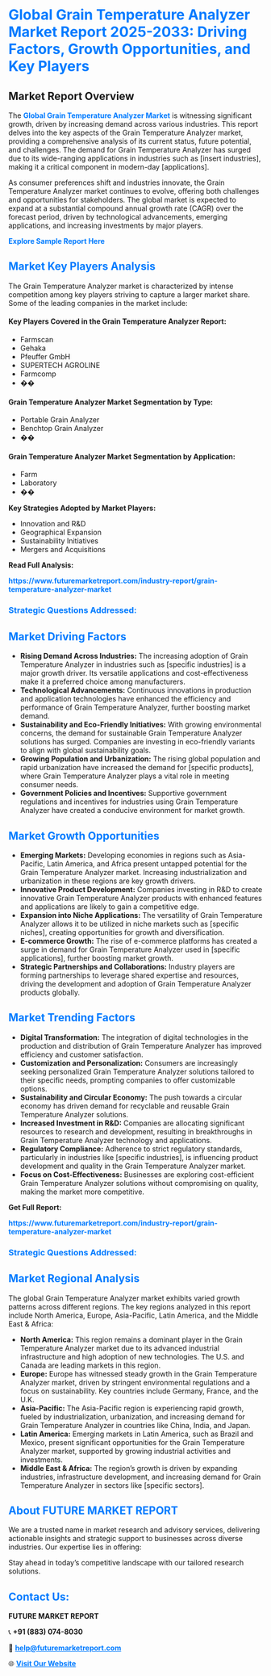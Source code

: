 <h1 style="color: #007BFF;">Global Grain Temperature Analyzer Market Report 2025-2033: Driving Factors, Growth Opportunities, and Key Players</h1>

<section id="overview">
<h2>Market Report Overview</h2>
<p>The <a href="https://www.futuremarketreport.com/industry-report/grain-temperature-analyzer-market" style="color: #007BFF; text-decoration: none;"><strong>Global Grain Temperature Analyzer Market</strong></a> is witnessing significant growth, driven by increasing demand across various industries. This report delves into the key aspects of the Grain Temperature Analyzer market, providing a comprehensive analysis of its current status, future potential, and challenges. The demand for Grain Temperature Analyzer has surged due to its wide-ranging applications in industries such as [insert industries], making it a critical component in modern-day [applications].</p>
<p>As consumer preferences shift and industries innovate, the Grain Temperature Analyzer market continues to evolve, offering both challenges and opportunities for stakeholders. The global market is expected to expand at a substantial compound annual growth rate (CAGR) over the forecast period, driven by technological advancements, emerging applications, and increasing investments by major players.</p>
</section>

<section id="overview">
<p><a href="https://www.futuremarketreport.com/request-sample/reportId=118591" style="color: #007BFF; text-decoration: none;"><strong>Explore Sample Report Here</strong></a></p>
</section>

<section id="key-players">
<h2 style="color: #007BFF;">Market Key Players Analysis</h2>
<p>The Grain Temperature Analyzer market is characterized by intense competition among key players striving to capture a larger market share. Some of the leading companies in the market include:</p>
<h4>Key Players Covered in the Grain Temperature Analyzer Report:</h4>
<ul><li>Farmscan</li><li>Gehaka</li><li>Pfeuffer GmbH</li><li>SUPERTECH AGROLINE</li><li>Farmcomp</li><li>��</li></ul>
<h4>Grain Temperature Analyzer Market Segmentation by Type:</h4>
<ul><li>Portable Grain Analyzer</li><li>Benchtop Grain Analyzer</li><li>��</li></ul>

<h4>Grain Temperature Analyzer Market Segmentation by Application:</h4>
<ul><li>Farm</li><li>Laboratory</li><li>��</li></ul>
<p><strong>Key Strategies Adopted by Market Players:</strong></p>
<ul>
<li>Innovation and R&D</li>
<li>Geographical Expansion</li>
<li>Sustainability Initiatives</li>
<li>Mergers and Acquisitions</li>
</ul>
</section>

<section>
<p><strong>Read Full Analysis: </strong></p><a href="https://www.futuremarketreport.com/industry-report/grain-temperature-analyzer-market" style="color: #007BFF; text-decoration: none;"><strong>https://www.futuremarketreport.com/industry-report/grain-temperature-analyzer-market</strong></a>
<h3 style="color: #007BFF;">Strategic Questions Addressed:</h3>
</section>

<section id="driving-factors">
<h2 style="color: #007BFF;">Market Driving Factors</h2>
<ul>
<li><strong>Rising Demand Across Industries:</strong> The increasing adoption of Grain Temperature Analyzer in industries such as [specific industries] is a major growth driver. Its versatile applications and cost-effectiveness make it a preferred choice among manufacturers.</li>
<li><strong>Technological Advancements:</strong> Continuous innovations in production and application technologies have enhanced the efficiency and performance of Grain Temperature Analyzer, further boosting market demand.</li>
<li><strong>Sustainability and Eco-Friendly Initiatives:</strong> With growing environmental concerns, the demand for sustainable Grain Temperature Analyzer solutions has surged. Companies are investing in eco-friendly variants to align with global sustainability goals.</li>
<li><strong>Growing Population and Urbanization:</strong> The rising global population and rapid urbanization have increased the demand for [specific products], where Grain Temperature Analyzer plays a vital role in meeting consumer needs.</li>
<li><strong>Government Policies and Incentives:</strong> Supportive government regulations and incentives for industries using Grain Temperature Analyzer have created a conducive environment for market growth.</li>
</ul>
</section>

<section id="growth-opportunities">
<h2 style="color: #007BFF;">Market Growth Opportunities</h2>
<ul>
<li><strong>Emerging Markets:</strong> Developing economies in regions such as Asia-Pacific, Latin America, and Africa present untapped potential for the Grain Temperature Analyzer market. Increasing industrialization and urbanization in these regions are key growth drivers.</li>
<li><strong>Innovative Product Development:</strong> Companies investing in R&D to create innovative Grain Temperature Analyzer products with enhanced features and applications are likely to gain a competitive edge.</li>
<li><strong>Expansion into Niche Applications:</strong> The versatility of Grain Temperature Analyzer allows it to be utilized in niche markets such as [specific niches], creating opportunities for growth and diversification.</li>
<li><strong>E-commerce Growth:</strong> The rise of e-commerce platforms has created a surge in demand for Grain Temperature Analyzer used in [specific applications], further boosting market growth.</li>
<li><strong>Strategic Partnerships and Collaborations:</strong> Industry players are forming partnerships to leverage shared expertise and resources, driving the development and adoption of Grain Temperature Analyzer products globally.</li>
</ul>
</section>

<section id="trending-factors">
<h2 style="color: #007BFF;">Market Trending Factors</h2>
<ul>
<li><strong>Digital Transformation:</strong> The integration of digital technologies in the production and distribution of Grain Temperature Analyzer has improved efficiency and customer satisfaction.</li>
<li><strong>Customization and Personalization:</strong> Consumers are increasingly seeking personalized Grain Temperature Analyzer solutions tailored to their specific needs, prompting companies to offer customizable options.</li>
<li><strong>Sustainability and Circular Economy:</strong> The push towards a circular economy has driven demand for recyclable and reusable Grain Temperature Analyzer solutions.</li>
<li><strong>Increased Investment in R&D:</strong> Companies are allocating significant resources to research and development, resulting in breakthroughs in Grain Temperature Analyzer technology and applications.</li>
<li><strong>Regulatory Compliance:</strong> Adherence to strict regulatory standards, particularly in industries like [specific industries], is influencing product development and quality in the Grain Temperature Analyzer market.</li>
<li><strong>Focus on Cost-Effectiveness:</strong> Businesses are exploring cost-efficient Grain Temperature Analyzer solutions without compromising on quality, making the market more competitive.</li>
</ul>
</section>

<section>
<p><strong>Get Full Report: </strong></p><a href="https://www.futuremarketreport.com/industry-report/grain-temperature-analyzer-market" style="color: #007BFF; text-decoration: none;"><strong>https://www.futuremarketreport.com/industry-report/grain-temperature-analyzer-market</strong></a>
<h3 style="color: #007BFF;">Strategic Questions Addressed:</h3>
</section>


<section id="regional-analysis">
<h2 style="color: #007BFF;">Market Regional Analysis</h2>
<p>The global Grain Temperature Analyzer market exhibits varied growth patterns across different regions. The key regions analyzed in this report include North America, Europe, Asia-Pacific, Latin America, and the Middle East & Africa:</p>
<ul>
<li><strong>North America:</strong> This region remains a dominant player in the Grain Temperature Analyzer market due to its advanced industrial infrastructure and high adoption of new technologies. The U.S. and Canada are leading markets in this region.</li>
<li><strong>Europe:</strong> Europe has witnessed steady growth in the Grain Temperature Analyzer market, driven by stringent environmental regulations and a focus on sustainability. Key countries include Germany, France, and the U.K.</li>
<li><strong>Asia-Pacific:</strong> The Asia-Pacific region is experiencing rapid growth, fueled by industrialization, urbanization, and increasing demand for Grain Temperature Analyzer in countries like China, India, and Japan.</li>
<li><strong>Latin America:</strong> Emerging markets in Latin America, such as Brazil and Mexico, present significant opportunities for the Grain Temperature Analyzer market, supported by growing industrial activities and investments.</li>
<li><strong>Middle East & Africa:</strong> The region’s growth is driven by expanding industries, infrastructure development, and increasing demand for Grain Temperature Analyzer in sectors like [specific sectors].</li>
</ul>
</section>

<footer>
<h2 style="color: #007BFF;">About FUTURE MARKET REPORT</h2>
<p>We are a trusted name in market research and advisory services, delivering actionable insights and strategic support to businesses across diverse industries. Our expertise lies in offering:</p>

<p>Stay ahead in today’s competitive landscape with our tailored research solutions.</p>

<h2 style="color: #007BFF;">Contact Us:</h2>
<p><strong>FUTURE MARKET REPORT</strong></p>
<p>📞 <strong>+91 (883) 074-8030</strong></p>
<p>📧 <strong><a href="mailto:help@futuremarketreport.com" style="color: #007BFF;">help@futuremarketreport.com</a></strong></p>
<p>🌐 <strong><a href="https://www.futuremarketreport.com/" style="color: #007BFF;">Visit Our Website</a></strong></p>
</footer>